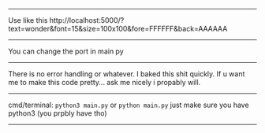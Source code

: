 __________________________________________________________________
Use like this
http://localhost:5000/?text=wonder&font=15&size=100x100&fore=FFFFFF&back=AAAAAA
__________________________________________________________________
You can change the port in main py
__________________________________________________________________
There is no error handling or whatever. I baked this shit quickly. If u want me to make this code pretty...
ask me nicely i propably will.
__________________________________________________________________
cmd/terminal:
`python3 main.py` or `python main.py`
just make sure you have python3 (you prpbly have tho)
__________________________________________________________________

